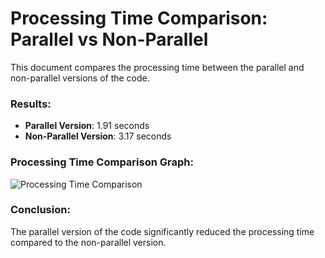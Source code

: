 
# Processing Time Comparison: Parallel vs Non-Parallel

This document compares the processing time between the parallel and non-parallel versions of the code.

### Results:
- **Parallel Version**: 1.91 seconds
- **Non-Parallel Version**: 3.17 seconds

### Processing Time Comparison Graph:
![Processing Time Comparison](processing_time_comparison.png)

### Conclusion:
The parallel version of the code significantly reduced the processing time compared to the non-parallel version.
